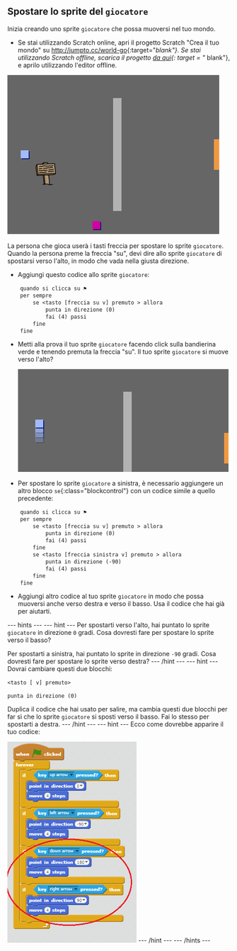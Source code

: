 ## Spostare lo sprite del `giocatore`

Inizia creando uno sprite `giocatore` che possa muoversi nel tuo mondo.

+ Se stai utilizzando Scratch online, apri il progetto Scratch "Crea il tuo mondo" su <http://jumpto.cc/world-go>{:target="_blank"}. Se stai utilizzando Scratch offline, scarica il progetto [da qui](http://jumpto.cc/world-get){: target = "_ blank"}, e aprilo utilizzando l'editor offline. 

![screenshot](images/world-starter.png)

La persona che gioca userà i tasti freccia per spostare lo sprite `giocatore`. Quando la persona preme la freccia "su", devi dire allo sprite `giocatore` di spostarsi verso l'alto, in modo che vada nella giusta direzione.

+ Aggiungi questo codice allo sprite `giocatore`:

```blocks
    quando si clicca su ⚑
    per sempre 
        se <tasto [freccia su v] premuto > allora
            punta in direzione (0)
            fai (4) passi 
        fine
    fine
```

+ Metti alla prova il tuo sprite `giocatore` facendo click sulla bandierina verde e tenendo premuta la freccia "su". Il tuo sprite `giocatore` si muove verso l'alto?
    
    ![screenshot](images/world-up.png)

+ Per spostare lo sprite `giocatore` a sinistra, è necessario aggiungere un altro blocco `se`{:class="blockcontrol"} con un codice simile a quello precedente:

```blocks
    quando si clicca su ⚑
    per sempre 
        se <tasto [freccia su v] premuto > allora
            punta in direzione (0)
            fai (4) passi 
        fine
        se <tasto [freccia sinistra v] premuto > allora
            punta in direzione (-90)
            fai (4) passi 
        fine
    fine
```

+ Aggiungi altro codice al tuo sprite `giocatore` in modo che possa muoversi anche verso destra e verso il basso. Usa il codice che hai già per aiutarti.

\--- hints \--- \--- hint \--- Per spostarti verso l'alto, hai puntato lo sprite `giocatore` in direzione `0` gradi. Cosa dovresti fare per spostare lo sprite verso il basso?

Per spostarti a sinistra, hai puntato lo sprite in direzione `-90` gradi. Cosa dovresti fare per spostare lo sprite verso destra? \--- /hint \--- \--- hint \--- Dovrai cambiare questi due blocchi:

```blocks
<tasto [ v] premuto>
```

```blocks
punta in direzione (0)
```

Duplica il codice che hai usato per salire, ma cambia questi due blocchi per far sì che lo sprite `giocatore` si sposti verso il basso. Fai lo stesso per spostarti a destra. \--- /hint \--- \--- hint \--- Ecco come dovrebbe apparire il tuo codice:

![Muoversi verso il basso e verso destra](images/finished-move-down-right.png) \--- /hint \--- \--- /hints \---